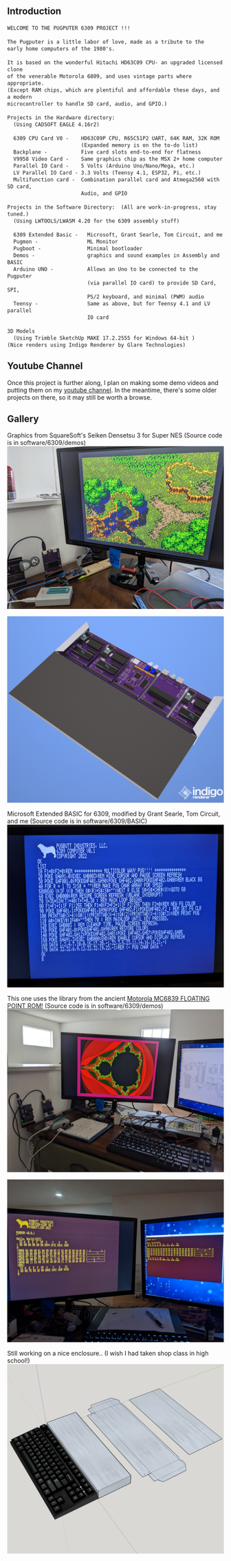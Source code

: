 ## Introduction

```
WELCOME TO THE PUGPUTER 6309 PROJECT !!!

The Pugputer is a little labor of love, made as a tribute to the 
early home computers of the 1980's.  

It is based on the wonderful Hitachi HD63C09 CPU- an upgraded licensed clone 
of the venerable Motorola 6809, and uses vintage parts where appropriate. 
(Except RAM chips, which are plentiful and affordable these days, and a modern 
microcontroller to handle SD card, audio, and GPIO.)

Projects in the Hardware directory: 
  (Using CADSOFT EAGLE 4.16r2)

  6309 CPU Card V0 -    HD63C09P CPU, R65C51P2 UART, 64K RAM, 32K ROM 
                        (Expanded memory is on the to-do list) 
  Backplane -           Five card slots end-to-end for flatness 
  V9958 Video Card -    Same graphics chip as the MSX 2+ home computer 
  Parallel IO Card -    5 Volts (Arduino Uno/Nano/Mega, etc.) 
  LV Parallel IO Card - 3.3 Volts (Teensy 4.1, ESP32, Pi, etc.)
  Multifunction card -  Combination parallel card and Atmega2560 with SD card, 
                        Audio, and GPIO

Projects in the Software Directory:  (All are work-in-progress, stay tuned.) 
  (Using LWTOOLS/LWASM 4.20 for the 6309 assembly stuff)

  6309 Extended Basic -   Microsoft, Grant Searle, Tom Circuit, and me
  Pugmon -                ML Monitor
  Pugboot -               Minimal bootloader
  Demos -                 graphics and sound examples in Assembly and BASIC
  Arduino UNO -           Allows an Uno to be connected to the Pugputer 
                          (via parallel IO card) to provide SD Card, SPI, 
                          PS/2 keyboard, and minimal (PWM) audio
  Teensy -                Same as above, but for Teensy 4.1 and LV parallel 
                          IO card

3D Models 
  (Using Trimble SketchUp MAKE 17.2.2555 for Windows 64-bit )
(Nice renders using Indigo Renderer by Glare Technologies)

```
## Youtube Channel

Once this project is further along, I plan on making some demo videos and putting them on my [youtube channel](https://www.youtube.com/appliedcryogenics). In the meantime, there's some older projects on there, so it may still be worth a browse. 

## Gallery

Graphics from SquareSoft's Seiken Densetsu 3 for Super NES (Source code is in software/6309/demos)
![mana](https://raw.githubusercontent.com/caiannello/Pugputer6309/main/Photos/Squaresoft%20Tilemap%20Seiken%20Densetsu%203.jpg)

![bottom](https://raw.githubusercontent.com/caiannello/Pugputer6309/main/Photos/wedge_kb_bot.png)

Microsoft Extended BASIC for 6309, modified by Grant Searle, Tom Circuit, and me (Source code is in software/6309/BASIC)
![basic](https://raw.githubusercontent.com/caiannello/Pugputer6309/main/Photos/Extended%20BASIC%20on%20VDP.jpg)

This one uses the library from the ancient [Motorola MC6839 FLOATING POINT ROM!](https://colorcomputerarchive.com/repo/Documents/Manuals/Hardware/MC6839%20Floating-point%20ROM%20Manual.pdf) (Source code is in software/6309/demos)
![mandelbrot](https://raw.githubusercontent.com/caiannello/Pugputer6309/main/Photos/Mandelbrot%20Demo.jpg)

![pugmon](https://raw.githubusercontent.com/caiannello/Pugputer6309/main/Photos/Pugmon%20on%20both%20VDP%20and%20UART.jpg)

Still working on a nice enclosure.. (I wish I had taken shop class in high school!)
![case design](https://raw.githubusercontent.com/caiannello/Pugputer6309/main/Photos/wedge_kb_model.png)
